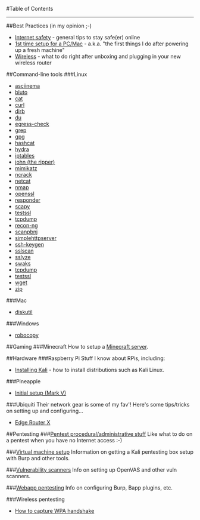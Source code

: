 #Table of Contents

---
##Best Practices (in my opinion ;-)
* [Internet safety](best-practices/internetsafety.md) - general tips to stay safe(er) online
* [1st time setup for a PC/Mac](best-practices/1sttimesetup.md) - a.k.a. "the first things I do after powering up a fresh machine"
* [Wireless](#wireless) - what to do right after unboxing and plugging in your new wireless router


##Command-line tools
###Linux

* [asciinema](cmdline/linux/asciinema.md)
* [bluto](cmdline/linux/bluto.md)
* [cat](cmdline/linux/cat.md)
* [curl](cmdline/linux/curl.md)
* [dirb](cmdline/linux/dirb.md)
* [du](cmdline/linux/du.md)
* [egress-check](cmdline/linux/egress-check.md)
* [grep](cmdline/linux/grep.md)
* [gpg](cmdline/linux/gpg.md)
* [hashcat](cmdline/linux/hashcat.md)
* [hydra](cmdline/linux/hydra.md) 
* [iptables](cmdline/linux/iptables.md)
* [john (the ripper)](cmdline/linux/johntheripper.md)
* [mimikatz](cmdline/linux/mimikatz.md)
* [ncrack](cmdline/linux/ncrack.md)
* [netcat](cmdline/linux/netcat.md)
* [nmap](cmdline/linux/nmap.md)
* [openssl](cmdline/linux/openssl.md)
* [responder](cmdline/linux/responder.md)
* [scapy](cmdline/linux/scapy.md)
* [testssl](cmdline/linux/testssl.md)
* [tcpdump](cmdline/linux/tcpdump.md)
* [recon-ng](cmdline/linux/recon-ng.md)
* [scanpbnj](cmdline/linux/scanpbnj.md)
* [simplehttpserver](cmdline/linux/simplehttpserver.md)
* [ssh-keygen](cmdline/linux/ssh-keygen.md)
* [sslscan](cmdline/linux/sslscan.md)
* [sslyze](cmdline/linux/sslyze.md)
* [swaks](cmdline/linux/swaks.md)
* [tcpdump](cmdline/linux/tcpdump.md)
* [testssl](cmdline/linux/testssl.md)
* [wget](cmdline/linux/wget.md)
* [zip](cmdline/linux/zip.md)
 
###Mac

* [diskutil](cmdline/mac/diskutil.md)


###Windows

* [robocopy](cmdline/windodws/robocopy.md)

##Gaming
###Minecraft
How to setup a [Minecraft server](gaming/minecraft.md).

##Hardware
###Raspberry Pi
Stuff I know about RPis, including:

* [Installing Kali](hardware/raspberrypi/install-kali.md) - how to install distributions such as Kali Linux.

###Pineapple
* [Initial setup (Mark V)](hardware/pineapple/setup.md)

###Ubiquiti 
Their network gear is some of my fav'! Here's some tips/tricks on setting up and configuring...

* [Edge Router X](hardware/ubiquiti/edgerouterx/erx.md)

##Pentesting
###[Pentest procedural/administrative stuff](pentesting/admin/admin.md)
Like what to do on a pentest when you have no Internet access :-)

###[Virtual machine setup](pentesting/vm-setup/vm-setup.md)
Information on getting a Kali pentesting box setup with Burp and other tools.

###[Vulnerability scanners](pentesting/vulnerability-scanners/index.md) 
Info on setting up OpenVAS and other vuln scanners.

###[Webapp pentesting](pentesting/webapp/index.md)
Info on configuring Burp, Bapp plugins, etc.

###Wireless pentesting
* [How to capture WPA handshake](pentesting/wireless/wpa.md)